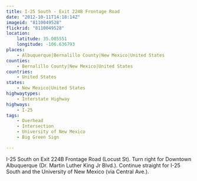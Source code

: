 ```yaml
---
title: I-25 South - Exit 224B Frontage Road
date: "2012-10-11T14:18:14Z"
imageid: "8110049528"
flickrid: "8110049528"
location:
    latitude: 35.085551
    longitude: -106.636793
places:
    - Albuquerque|Bernalillo County|New Mexico|United States
counties:
    - Bernalillo County|New Mexico|United States
countries:
    - United States
states:
    - New Mexico|United States
highwaytypes:
    - Interstate Highway
highways:
    - I-25
tags:
    - Overhead
    - Intersection
    - University of New Mexico
    - Big Green Sign

---
```

I-25 South on Exit 224B Frontage Road (Locust St).  Turn right for Downtown Albuquerque (Dr. Martin Luther King Jr Blvd.).  Continue straight for I-25 South and the University of New Mexico (via Central Ave.).